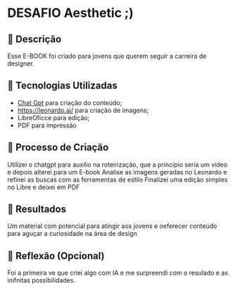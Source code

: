 # DESAFIO Aesthetic ;)

## 📒 Descrição
Esse E-BOOK foi criado para jovens que querem seguir a carreira de designer.

## 🤖 Tecnologias Utilizadas
- [Chat Gpt](https://chatgpt.com/) para criação do conteúdo;
- https://leonardo.ai/ para criação de imagens; 
- LibreOficce para edição; 
- PDF para impressão

## 🧐 Processo de Criação
Utilizei o chatgpt para auxílio na roteirização, que a princípio seria um vídeo e depois alterei para um E-book
Analise as imagens geradas no Leonardo e refinei as buscas com as ferramentas de estilo
Finalizei uma edição simples no Libre e deixei em PDF

## 🚀 Resultados
Um material com potencial para atingir aos jovens e oeferecer conteúdo para aguçar a curiosidade na área de design

## 💭 Reflexão (Opcional)
Foi a primeira ve que criei algo com IA e me surpreendi com o resulado e as inifnitas possibilidades.
